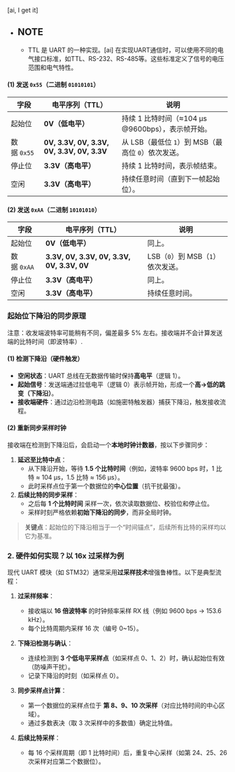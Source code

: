 [ai, I get it]

- ## NOTE
    - TTL 是 UART 的一种实现。[ai] 在实现UART通信时，可以使用不同的电气接口标准，如TTL、RS-232、RS-485等。这些标准定义了信号的电压范围和电气特性。

#### **(1) 发送 `0x55`（二进制 `01010101`）**

| 字段        | 电平序列（TTL）                                  | 说明                                 |
| --------- | ------------------------------------------ | ---------------------------------- |
| 起始位       | **0V（低电平）**                                | 持续 1 比特时间（≈104 μs @9600bps），表示帧开始。 |
| 数据 `0x55` | **0V, 3.3V, 0V, 3.3V, 0V, 3.3V, 0V, 3.3V** | 从 LSB（最低位 `1`）到 MSB（最高位 `0`）依次发送。  |
| 停止位       | **3.3V（高电平）**                              | 持续 1 比特时间，表示帧结束。                   |
| 空闲        | **3.3V（高电平）**                              | 持续任意时间（直到下一帧起始位）。                  |

#### **(2) 发送 `0xAA`（二进制 `10101010`）**

| 字段        | 电平序列（TTL）                                  | 说明                      |
| --------- | ------------------------------------------ | ----------------------- |
| 起始位       | **0V（低电平）**                                | 同上。                     |
| 数据 `0xAA` | **3.3V, 0V, 3.3V, 0V, 3.3V, 0V, 3.3V, 0V** | LSB（`0`）到 MSB（`1`）依次发送。 |
| 停止位       | **3.3V（高电平）**                              | 同上。                     |
| 空闲        | **3.3V（高电平）**                              | 持续任意时间。                 |

### **起始位下降沿的同步原理**

注意：收发端波特率可能稍有不同，偏差最多 5% 左右。接收端并不会计算发送端的比特时间（即波特率）.

#### **(1) 检测下降沿（硬件触发）**

- **空闲状态**：UART 总线在无数据传输时保持**高电平**（逻辑 1）。
- **起始信号**：发送端通过拉低电平（逻辑 0）表示帧开始，形成一个**高→低的跳变（下降沿）**。
- **接收端硬件**：通过边沿检测电路（如施密特触发器）捕获下降沿，触发接收流程。
    
#### **(2) 重新同步采样时钟**

接收端在检测到下降沿后，会启动一个**本地时钟计数器**，按以下步骤同步：
1. **延迟至比特中点**：
    - 从下降沿开始，等待 **1.5 个比特时间**（例如，波特率 9600 bps 时，1 比特 ≈ 104 μs，1.5 比特 ≈ 156 μs）。
    - 此时采样点位于第一个数据位的**中心位置**（抗干扰最强）。
2. **后续比特的同步采样**：
    - 之后每 **1 个比特时间** 采样一次，依次读取数据位、校验位和停止位。
    - 采样时刻严格依赖**初始下降沿的同步**，而非全局时钟。
> **关键点**：起始位的下降沿相当于一个“时间锚点”，后续所有比特的采样均以它为基准。

### **2. 硬件如何实现？以 16x 过采样为例**

现代 UART 模块（如 STM32）通常采用**过采样技术**增强鲁棒性。以下是典型流程：

1. **过采样频率**：
    - 接收端以 **16 倍波特率** 的时钟频率采样 RX 线（例如 9600 bps → 153.6 kHz）。
    - 每个比特周期内采样 16 次（编号 0~15）。
        
2. **下降沿检测与确认**：
    - 连续检测到 **3 个低电平采样点**（如采样点 0、1、2）时，确认起始位有效（防噪声干扰）。
    - 记录下降沿的时刻（如采样点 0）。
        
3. **同步采样点计算**：
    - 第一个数据位的采样点位于 **第 8、9、10 次采样**（对应比特时间的中心区域）。
    - 通过多数表决（取 3 次采样中的多数值）确定比特值。
        
4. **后续比特采样**：
    - 每 16 个采样周期（即 1 比特时间）后，重复中心采样（如第 24、25、26 次采样对应第二个数据位）。
    